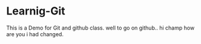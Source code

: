 # Learnig-Git
This is a Demo for Git and github class.
well to go on github..
hi champ  how are you i had changed.
